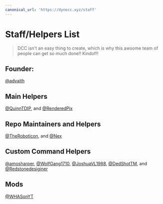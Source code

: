 ```yaml
---
canonical_url: 'https://dynocc.xyz/staff'
---
```


# Staff/Helpers List
> DCC isn't an easy thing to create, which is why this awsome team of people can get so much done!! Kindof!!

## Founder:
[@advaith](https://www.github.com/advaith1)


## Main Helpers
[@QuinnTDIP](https://www.github.com/QuinnTDIP), and [@RenderedPix](https://github.com/RenderedPix)

## Repo Maintainers and Helpers
[@TheRoboticon](https://github.com/TheRoboticon), and [@Nex](https://github.com/NexyBoy)

## Custom Command Helpers
[@amosharper](https://github.com/amosharper), [@WolfGang1710](https://github.com/WolfGang1710), [@JoshuaVL1988](https://github.com/JoshuaVL1988), [@DedShotTM](https://github.com/DedShotTM), and [@Redstonedesiginer](https://github.com/redstonedesigner)

## Mods
[@WHASonYT](https://github.com/whasonyt)
